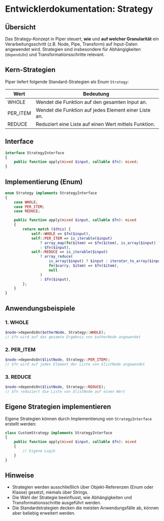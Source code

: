 # Entwicklerdokumentation: Strategy

## Übersicht

Das Strategy-Konzept in Piper steuert, **wie** und **auf welcher Granularität** ein Verarbeitungsschritt (z.B. Node, Pipe, Transform) auf Input-Daten angewendet wird. Strategien sind insbesondere für Abhängigkeiten (`dependsOn`) und Transformationsschritte relevant.

## Kern-Strategien

Piper liefert folgende Standard-Strategien als Enum `Strategy`:

| Wert      | Bedeutung                                 |
|-----------|-------------------------------------------|
| WHOLE     | Wendet die Funktion auf den gesamten Input an. |
| PER_ITEM  | Wendet die Funktion auf jedes Element einer Liste an. |
| REDUCE    | Reduziert eine Liste auf einen Wert mittels Funktion. |

## Interface

```php
interface StrategyInterface
{
    public function apply(mixed $input, callable $fn): mixed;
}
```

## Implementierung (Enum)

```php
enum Strategy implements StrategyInterface
{
    case WHOLE;
    case PER_ITEM;
    case REDUCE;

    public function apply(mixed $input, callable $fn): mixed
    {
        return match ($this) {
            self::WHOLE => $fn($input),
            self::PER_ITEM => is_iterable($input)
                ? array_map(fn($item) => $fn($item), is_array($input) ? $input : iterator_to_array($input))
                : $fn($input),
            self::REDUCE => is_iterable($input)
                ? array_reduce(
                    is_array($input) ? $input : iterator_to_array($input),
                    fn($carry, $item) => $fn($item),
                    null
                )
                : $fn($input),
        };
    }
}
```

## Anwendungsbeispiele

### 1. WHOLE

```php
$node->dependsOn($otherNode, Strategy::WHOLE);
// $fn wird auf das gesamte Ergebnis von $otherNode angewendet
```

### 2. PER_ITEM

```php
$node->dependsOn($listNode, Strategy::PER_ITEM);
// $fn wird auf jedes Element der Liste von $listNode angewendet
```

### 3. REDUCE

```php
$node->dependsOn($listNode, Strategy::REDUCE);
// $fn reduziert die Liste von $listNode auf einen Wert
```

## Eigene Strategien implementieren

Eigene Strategien können durch Implementierung von `StrategyInterface` erstellt werden:

```php
class CustomStrategy implements StrategyInterface
{
    public function apply(mixed $input, callable $fn): mixed
    {
        // Eigene Logik
    }
}
```

## Hinweise

- Strategien werden ausschließlich über Objekt-Referenzen (Enum oder Klasse) gesetzt, niemals über Strings.
- Die Wahl der Strategie beeinflusst, wie Abhängigkeiten und Transformationsschritte ausgeführt werden.
- Die Standardstrategien decken die meisten Anwendungsfälle ab, können aber beliebig erweitert werden.
